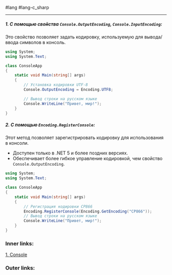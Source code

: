 #lang #lang-c_sharp

---
##### 1. С помощью свойства `Console.OutputEncoding`, `Console.InputEncoding`:
Это свойство позволяет задать кодировку, используемую для вывода/ввода символов в консоль.
```csharp
using System;
using System.Text;

class ConsoleApp
{
    static void Main(string[] args)
    {
        // Установка кодировки UTF-8
        Console.OutputEncoding = Encoding.UTF8;

        // Вывод строки на русском языке
        Console.WriteLine("Привет, мир!");
    }
}
```

##### 2. С помощью `Encoding.RegisterConsole`:
Этот метод позволяет зарегистрировать кодировку для использования в консоли.
- Доступен только в .NET 5 и более поздних версиях.
- Обеспечивает более гибкое управление кодировкой, чем свойство `Console.OutputEncoding`.
```csharp
using System;
using System.Text;

class ConsoleApp
{
    static void Main(string[] args)
    {
        // Регистрация кодировки CP866
        Encoding.RegisterConsole(Encoding.GetEncoding("CP866"));
        // Вывод строки на русском языке
        Console.WriteLine("Привет, мир!");
    }
}
```

### Inner links:
[1. Console](1.%20Lang/C-sharp/0.%20Введение/4.%20Консоль/1.%20Console.md)


### Outer links:


